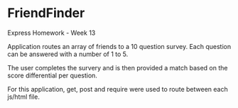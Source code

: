 # FriendFinder
Express Homework - Week 13

Application routes an array of friends to a 10 question survey.  Each question can be answered with a number of 1 to 5.

The user completes the survery and is then provided a match based on the score differential per question.

For this application, get, post and require were used to route between each js/html file.


